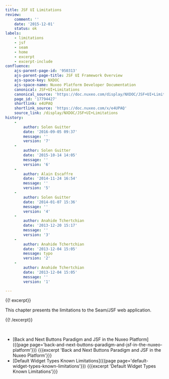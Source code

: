 ```yaml
---
title: JSF UI Limitations
review:
    comment: ''
    date: '2015-12-01'
    status: ok
labels:
    - limitations
    - jsf
    - seam
    - home
    - excerpt
    - excerpt-include
confluence:
    ajs-parent-page-id: '950313'
    ajs-parent-page-title: JSF UI Framework Overview
    ajs-space-key: NXDOC
    ajs-space-name: Nuxeo Platform Developer Documentation
    canonical: JSF+UI+Limitations
    canonical_source: 'https://doc.nuxeo.com/display/NXDOC/JSF+UI+Limitations'
    page_id: '17794427'
    shortlink: e4UPAQ
    shortlink_source: 'https://doc.nuxeo.com/x/e4UPAQ'
    source_link: /display/NXDOC/JSF+UI+Limitations
history:
    - 
        author: Solen Guitter
        date: '2016-09-05 09:37'
        message: ''
        version: '7'
    - 
        author: Solen Guitter
        date: '2015-10-14 14:05'
        message: ''
        version: '6'
    - 
        author: Alain Escaffre
        date: '2014-11-24 16:54'
        message: ''
        version: '5'
    - 
        author: Solen Guitter
        date: '2014-01-07 15:36'
        message: ''
        version: '4'
    - 
        author: Anahide Tchertchian
        date: '2013-12-20 15:17'
        message: ''
        version: '3'
    - 
        author: Anahide Tchertchian
        date: '2013-12-04 15:05'
        message: typo
        version: '2'
    - 
        author: Anahide Tchertchian
        date: '2013-12-04 15:05'
        message: ''
        version: '1'

---
```

{{! excerpt}}

This chapter presents the limitations to the Seam/JSF web application.

{{! /excerpt}}

&nbsp;

*   [Back and Next Buttons Paradigm and JSF in the Nuxeo Platform]({{page page='back-and-next-buttons-paradigm-and-jsf-in-the-nuxeo-platform'}})
    {{{excerpt 'Back and Next Buttons Paradigm and JSF in the Nuxeo Platform'}}}
*   [Default Widget Types Known Limitations]({{page page='default-widget-types-known-limitations'}})
    {{{excerpt 'Default Widget Types Known Limitations'}}}